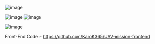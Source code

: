 ![image](https://github.com/user-attachments/assets/87a84f21-9788-4581-9ca8-ef9f233d8117)

![image](https://github.com/user-attachments/assets/23bb4e1a-1829-4535-9581-2230c4036ecc)
![image](https://github.com/user-attachments/assets/c5c61f26-3a41-4058-93aa-bf99188f9bb3)

![image](https://github.com/user-attachments/assets/d53aacf2-ba97-4dcf-9ee9-85cefb5126f7)


Front-End Code :- https://github.com/KaroK365/UAV-mission-frontend
